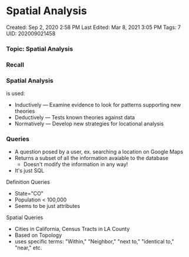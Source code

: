 # Spatial Analysis

Created: Sep 2, 2020 2:58 PM
Last Edited: Mar 8, 2021 3:05 PM
Tags: 7
UID: 202009021458

### Topic: Spatial Analysis

### Recall

### Spatial Analysis

is used:

- Inductively — Examine evidence to look for patterns supporting new theories
- Deductively — Tests known theories against data
- Normatively — Develop new strategies for locational analysis

### Queries

- A question posed by a user, ex. searching a location on Google Maps
- Returns a subset of all the information avaiable to the database
    - Doesn't modify the information in any way!
- It's just SQL

Definition Queries

- State="CO"
- Population < 100,000
- Seems to be just attributes

Spatial Queries

- Cities in California, Census Tracts in LA County
- Based on Topology
- uses specific terms: "Within," "Neighbor," "next to," "identical to," "near," etc.

### Intersect

![[Spatial Analysis/Untitled.png]]

### Contain: One thing is completely within another

![[Spatial Analysis/Untitled 1.png]]

### Measurements

Numerical values decribing specific aspects of geographic data

Uses algorithms to determine length, area, shape, relationships, distance, direction

- Distance
    - Euclidian Distance
        - Pythagorean

            ![[Spatial Analysis/Untitled 2.png]]

    - Manhattan Distance
        - Block-based distance for when it's not possible to travel "as the crow flies"

            ![[Spatial Analysis/Untitled 3.png]]

    - When digitizing from a map, GIS tends to underestimate line length
    - When vectorizing from a raster, GIS tends to overestimate line length
- Polygon Area
    - Raster area calculation is e.z.
    - To find area of a polygon with n+1 vertices x,y:

        ![[Spatial Analysis/Untitled 4.png]]

- Polygon Shape
    - Compactness:
        - Ratio of the perimeter of the polygon to the circle with equivalent area

            ![[Spatial Analysis/Untitled 5.png]]

        - Applications in creating congressional districts, etc.
- Polygon Centroid
    - Center of gravity or mass

        ![[Spatial Analysis/Untitled 6.png]]

### Buffers

- Common Vector analysis tools that help us figure out proximity
- The areas within a specified distance of selected features
- used on any kind of vector
- Two primary types
    - Constant Width: We input a value by which features are buffered. Kinda like text
    - Variable width: use a buffer field in the attribute tabl

![[Spatial Analysis/Untitled 7.png]]